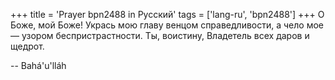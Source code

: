 +++
title = 'Prayer bpn2488 in Русский'
tags = ['lang-ru', 'bpn2488']
+++
О Боже, мой Боже! Укрась мою главу венцом справедливости, а чело мое — узором беспристрастности. Ты, воистину, Владетель всех даров и щедрот.

-- Bahá'u'lláh
